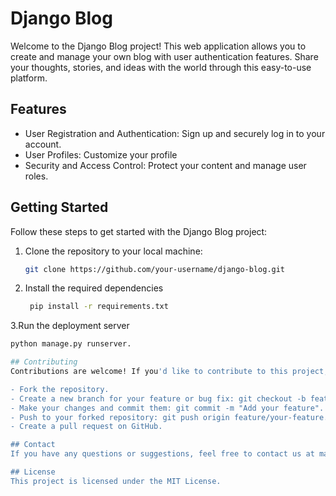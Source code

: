 # Django Blog

Welcome to the Django Blog project! This web application allows you to create and manage your own blog with user authentication features. Share your thoughts, stories, and ideas with the world through this easy-to-use platform.

## Features

- User Registration and Authentication: Sign up and securely log in to your account.
- User Profiles: Customize your profile
- Security and Access Control: Protect your content and manage user roles.

## Getting Started

Follow these steps to get started with the Django Blog project:

1. Clone the repository to your local machine:

   ```bash
   git clone https://github.com/your-username/django-blog.git

2. Install the required dependencies
   ```bash
    pip install -r requirements.txt

3.Run the deployment server 
  ```bash
  python manage.py runserver.

## Contributing
Contributions are welcome! If you'd like to contribute to this project, please follow these steps:

- Fork the repository.
- Create a new branch for your feature or bug fix: git checkout -b feature/your-feature.
- Make your changes and commit them: git commit -m "Add your feature".
- Push to your forked repository: git push origin feature/your-feature.
- Create a pull request on GitHub.

## Contact
If you have any questions or suggestions, feel free to contact us at masternischay@gmail.com.

## License
This project is licensed under the MIT License.
